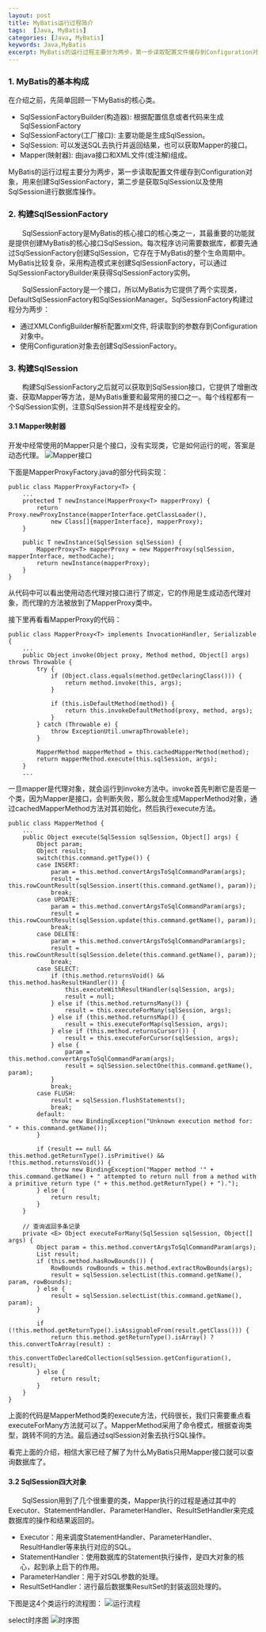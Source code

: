 ```yaml
---
layout: post
title: MyBatis运行过程简介
tags:  [Java, MyBatis]
categories: [Java, MyBatis]
keywords: Java,MyBatis
excerpt: MyBatis的运行过程主要分为两步，第一步读取配置文件缓存到Configuration对象，用来创建SqlSessionFactory，第二步是获取SqlSession以及使用SqlSession进行数据库操作。
---
```


### 1. MyBatis的基本构成
在介绍之前，先简单回顾一下MyBatis的核心类。
* SqlSessionFactoryBuilder(构造器): 根据配置信息或者代码来生成SqlSessionFactory
* SqlSessionFactory(工厂接口): 主要功能是生成SqlSession。
* SqlSession: 可以发送SQL去执行并返回结果，也可以获取Mapper的接口。
* Mapper(映射器): 由java接口和XML文件(或注解)组成。


MyBatis的运行过程主要分为两步，第一步读取配置文件缓存到Configuration对象，用来创建SqlSessionFactory，第二步是获取SqlSession以及使用SqlSession进行数据库操作。

### 2. 构建SqlSessionFactory

&emsp;&emsp;SqlSessionFactory是MyBatis的核心接口的核心类之一，其最重要的功能就是提供创建MyBatis的核心接口SqlSession。每次程序访问需要数据库，都要先通过SqlSessionFactory创建SqlSession，它存在于MyBatis的整个生命周期中。MyBatis比较复杂，采用构造模式来创建SqlSessionFactory，可以通过SqlSessionFactoryBuilder来获得SqlSessionFactory实例。

&emsp;&emsp;SqlSessionFactory是一个接口，所以MyBatis为它提供了两个实现类，DefaultSqlSessionFactory和SqlSessionManager。SqlSessionFactory构建过程分为两步：

* 通过XMLConfigBuilder解析配置xml文件, 将读取到的参数存到Configuration对象中。
* 使用Configuration对象去创建SqlSessionFactory。


### 3. 构建SqlSession

&emsp;&emsp;构建SqlSessionFactory之后就可以获取到SqlSession接口，它提供了增删改查、获取Mapper等方法，是MyBatis重要和最常用的接口之一。每个线程都有一个SqlSession实例，注意SqlSession并不是线程安全的。

#### 3.1 Mapper映射器

开发中经常使用的Mapper只是个接口，没有实现类，它是如何运行的呢，答案是动态代理。
![Mapper接口](https://i.loli.net/2018/06/06/5b17fa309d7c2.png)


下面是MapperProxyFactory.java的部分代码实现：
```
public class MapperProxyFactory<T> {
    ...
    protected T newInstance(MapperProxy<T> mapperProxy) {
        return Proxy.newProxyInstance(mapperInterface.getClassLoader(), 
            new Class[]{mapperInterface}, mapperProxy);
    }

    public T newInstance(SqlSession sqlSession) {
        MapperProxy<T> mapperProxy = new MapperProxy(sqlSession, mapperInterface, methodCache);
        return newInstance(mapperProxy);
    }
}
```
从代码中可以看出使用动态代理对接口进行了绑定，它的作用是生成动态代理对象，而代理的方法被放到了MapperProxy类中。


接下里再看看MapperProxy的代码：
```
public class MapperProxy<T> implements InvocationHandler, Serializable {
    ...
    public Object invoke(Object proxy, Method method, Object[] args) throws Throwable {
        try {
            if (Object.class.equals(method.getDeclaringClass())) {
                return method.invoke(this, args);
            }

            if (this.isDefaultMethod(method)) {
                return this.invokeDefaultMethod(proxy, method, args);
            }
        } catch (Throwable e) {
            throw ExceptionUtil.unwrapThrowable(e);
        }

        MapperMethod mapperMethod = this.cachedMapperMethod(method);
        return mapperMethod.execute(this.sqlSession, args);
    }
    ...
```
一旦mapper是代理对象，就会运行到invoke方法中。invoke首先判断它是否是一个类，因为Mapper是接口，会判断失败，那么就会生成MapperMethod对象，通过cachedMapperMethod方法对其初始化，然后执行execute方法。


```
public class MapperMethod {
    ...
    public Object execute(SqlSession sqlSession, Object[] args) {
        Object param;
        Object result;
        switch(this.command.getType()) {
        case INSERT:
            param = this.method.convertArgsToSqlCommandParam(args);
            result = this.rowCountResult(sqlSession.insert(this.command.getName(), param));
            break;
        case UPDATE:
            param = this.method.convertArgsToSqlCommandParam(args);
            result = this.rowCountResult(sqlSession.update(this.command.getName(), param));
            break;
        case DELETE:
            param = this.method.convertArgsToSqlCommandParam(args);
            result = this.rowCountResult(sqlSession.delete(this.command.getName(), param));
            break;
        case SELECT:
            if (this.method.returnsVoid() && this.method.hasResultHandler()) {
                this.executeWithResultHandler(sqlSession, args);
                result = null;
            } else if (this.method.returnsMany()) {
                result = this.executeForMany(sqlSession, args);
            } else if (this.method.returnsMap()) {
                result = this.executeForMap(sqlSession, args);
            } else if (this.method.returnsCursor()) {
                result = this.executeForCursor(sqlSession, args);
            } else {
                param = this.method.convertArgsToSqlCommandParam(args);
                result = sqlSession.selectOne(this.command.getName(), param);
            }
            break;
        case FLUSH:
            result = sqlSession.flushStatements();
            break;
        default:
            throw new BindingException("Unknown execution method for: " + this.command.getName());
        }

        if (result == null && this.method.getReturnType().isPrimitive() && !this.method.returnsVoid()) {
            throw new BindingException("Mapper method '" + this.command.getName() + " attempted to return null from a method with a primitive return type (" + this.method.getReturnType() + ").");
        } else {
            return result;
        }
    }

    // 查询返回多条记录
    private <E> Object executeForMany(SqlSession sqlSession, Object[] args) {
        Object param = this.method.convertArgsToSqlCommandParam(args);
        List result;
        if (this.method.hasRowBounds()) {
            RowBounds rowBounds = this.method.extractRowBounds(args);
            result = sqlSession.selectList(this.command.getName(), param, rowBounds);
        } else {
            result = sqlSession.selectList(this.command.getName(), param);
        }

        if (!this.method.getReturnType().isAssignableFrom(result.getClass())) {
            return this.method.getReturnType().isArray() ? this.convertToArray(result) : 
                this.convertToDeclaredCollection(sqlSession.getConfiguration(), result);
        } else {
            return result;
        }
    }
}
```
上面的代码是MapperMethod类的execute方法，代码很长，我们只需要重点看executeForMany方法就可以了。MapperMethod采用了命令模式，根据查询类型，跳转不同的方法。最后通过sqlSession对象去执行SQL操作。

看完上面的介绍，相信大家已经了解了为什么MyBatis只用Mapper接口就可以查询数据库了。


#### 3.2 SqlSession四大对象
&emsp;&emsp;SqlSession用到了几个很重要的类，Mapper执行的过程是通过其中的Executor、StatementHandler、ParameterHandler、ResultSetHandler来完成数据库的操作和结果返回的。

* Executor：用来调度StatementHandler、ParameterHandler、ResultHandler等来执行对应的SQL。
* StatementHandler：使用数据库的Statement执行操作，是四大对象的核心，起到承上启下的作用。
* ParameterHandler：用于对SQL参数的处理。
* ResultSetHandler：进行最后数据集ResultSet的封装返回处理的。


下图是这4个类运行的流程图：
![运行流程](https://raw.githubusercontent.com/ethendev/data/master/silo/img/mybatis/mybatis_flow.png)


select时序图
![时序图](https://i.loli.net/2018/06/23/5b2dbd49c6354.png)

